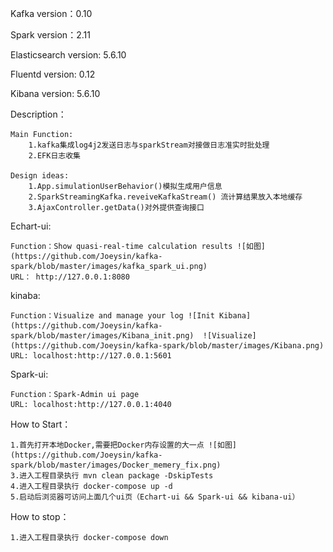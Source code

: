 Kafka version：0.10

Spark version：2.11

Elasticsearch version: 5.6.10

Fluentd version: 0.12

Kibana version: 5.6.10


Description：

    Main Function:
        1.kafka集成log4j2发送日志与sparkStream对接做日志准实时批处理 
        2.EFK日志收集
        
    Design ideas:
        1.App.simulationUserBehavior()模拟生成用户信息
        2.SparkStreamingKafka.reveiveKafkaStream() 流计算结果放入本地缓存
        3.AjaxController.getData()对外提供查询接口


Echart-ui:

    Function：Show quasi-real-time calculation results ![如图](https://github.com/Joeysin/kafka-spark/blob/master/images/kafka_spark_ui.png)  
    URL： http://127.0.0.1:8080
   
kinaba:
    
    Function：Visualize and manage your log ![Init Kibana](https://github.com/Joeysin/kafka-spark/blob/master/images/Kibana_init.png)  ![Visualize](https://github.com/Joeysin/kafka-spark/blob/master/images/Kibana.png) 
    URL: localhost:http://127.0.0.1:5601
    
Spark-ui:

    Function：Spark-Admin ui page
    URL: localhost:http://127.0.0.1:4040
    
   

How to Start：

    1.首先打开本地Docker,需要把Docker内存设置的大一点 ![如图](https://github.com/Joeysin/kafka-spark/blob/master/images/Docker_memery_fix.png)  
    3.进入工程目录执行 mvn clean package -DskipTests
    4.进入工程目录执行 docker-compose up -d
    5.启动后浏览器可访问上面几个ui页（Echart-ui && Spark-ui && kibana-ui）
    
    
How to stop：

    1.进入工程目录执行 docker-compose down
